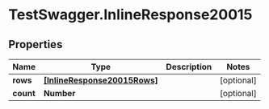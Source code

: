 # TestSwagger.InlineResponse20015

## Properties

Name | Type | Description | Notes
------------ | ------------- | ------------- | -------------
**rows** | [**[InlineResponse20015Rows]**](InlineResponse20015Rows.md) |  | [optional] 
**count** | **Number** |  | [optional] 


